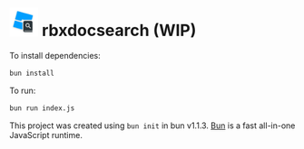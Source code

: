 <picture>
    <h1>
    <source media="(prefer-color-scheme: dark)" srcset="assets/profile-dark.png" width="10%" height="10%">
    <source media="(prefer-color-scheme: light)" srcset="assets/profile-light.png" width="10%" height="10%">
    <img src="assets/profile-light.png" width="10%" height="10%"> rbxdocsearch (WIP)
    </h1>
</picture>

To install dependencies:

```bash
bun install
```

To run:

```bash
bun run index.js
```

This project was created using `bun init` in bun v1.1.3. [Bun](https://bun.sh) is a fast all-in-one JavaScript runtime.
